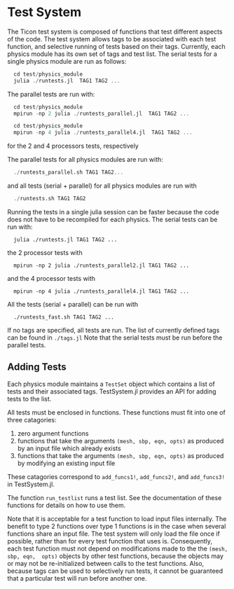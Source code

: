 # Test System
The Ticon test system is composed of functions that test different aspects
of the code.  The test system allows tags to be associated with each test
function, and selective running of tests based on their tags.
Currently, each physics module has its own set of tags and test list.
The serial tests for a single physics module  are run as follows:

```julia
  cd test/physics_module
  julia ./runtests.jl  TAG1 TAG2 ...
```

The parallel tests are run with:

```julia
  cd test/physics_module
  mpirun -np 2 julia ./runtests_parallel.jl  TAG1 TAG2 ...
```

```julia
  cd test/physics_module
  mpirun -np 4 julia ./runtests_parallel4.jl  TAG1 TAG2 ...
```

for the 2 and 4 processors tests, respectively



The parallel tests for all physics modules are run with:

```julia
  ./runtests_parallel.sh TAG1 TAG2...
```

and all tests (serial + parallel) for all physics modules are run with

```julia
  ./runtests.sh TAG1 TAG2
```

Running the tests in a single julia session can be faster because the code
does not have to be recompiled for each physics.  The serial tests can be
run with:

```
  julia ./runtests.jl TAG1 TAG2 ...
```

the 2 processor tests with

```
  mpirun -np 2 julia ./runtests_parallel2.jl TAG1 TAG2 ...
```

and the 4 processor tests with

```
  mpirun -np 4 julia ./runtests_parallel4.jl TAG1 TAG2 ...
```

All the tests (serial + parallel) can be run with

```
  ./runtests_fast.sh TAG1 TAG2 ...
```

If no tags are specified, all tests are run.
The list of currently defined tags can be found in `./tags.jl`
Note that the serial tests must  be run before the parallel tests.


## Adding Tests
Each physics module maintains a `TestSet` object which contains a list of
tests and their associated tags.  TestSystem.jl provides an API for adding
tests to the list.

All tests must be enclosed in functions.  These functions must fit into
one of three catagories:
  1. zero argument functions
  2. functions that take the arguments `(mesh, sbp, eqn, opts)` as produced by
     an input file which already exists
  3. functions that take the arguments `(mesh, sbp, eqn, opts)` as produced by
     modifying an existing input file

These catagories correspond to `add_funcs1!`, `add_funcs2!`, and `add_funcs3!`
in TestSystem.jl.

The function `run_testlist` runs a test list.  See the documentation of
these functions for details on how to use them.

Note that it is acceptable for a test function to load input files internally.
The benefit to type 2 functions over type 1 functions is in the case when
several functions share an input file.  The test system will only load the
file once if possible, rather than for every test function that uses is.
Consequently, each test function must not depend on modifications made
to the the `(mesh, sbp, eqn,  opts)` objects by other test functions, because
the objects may or may not be re-initialized between calls to the test
functions.  Also, because tags can be used to selectively run tests, it
cannot be guaranteed that a particular test will run before another one.
